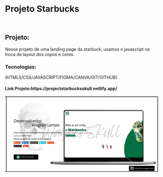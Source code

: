 <h1>Projeto Starbucks</h1>
<br>
<h2>Projeto:</h2>
<p>Nesse projeto de uma landing page da starbuck, usamos o javascript na troca de layout dos copos e cores.</p>

<h3>Tecnologias:</h3>
<p>(HTML5/CSS/JAVASCRIPT/FIGMA/CANVA/GIT/GITHUB)</p>

<h4>Link Projeto:https://projectstarbucksskull.netlify.app/</h4>
<img src="https://github.com/WagnerSkull/Project-Starbucks--HTML5-CSS-JAVASCRIPT-/blob/master/images/1.png?raw=true"/>
